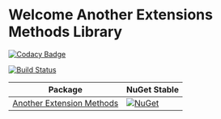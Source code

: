 # Welcome Another Extensions Methods Library


[![Codacy Badge](https://api.codacy.com/project/badge/Grade/e3996dfef0a6400bbe83102ba9c17678)](https://app.codacy.com/app/ilkerhalil/Extensions?utm_source=github.com&utm_medium=referral&utm_content=ilkerhalil/Extensions&utm_campaign=Badge_Grade_Dashboard)

[![Build Status](https://dev.azure.com/ilkerhalil/Extensions/_apis/build/status/Extensions-CI?branchName=master)](https://dev.azure.com/ilkerhalil/Extensions/_build/latest?definitionId=4&branchName=master)

| Package | NuGet Stable | 
| ------- | ------------ | 
| [Another Extension Methods](https://www.nuget.org/packages/Another.Extension.Methods) | [![NuGet](https://img.shields.io/nuget/v/Another.Extension.Methods.svg)](https://www.nuget.org/packages/Another.Extension.Methods/) |
